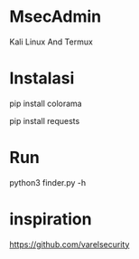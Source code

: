 # MsecAdmin
Kali Linux And Termux

# Instalasi
pip install colorama

pip install requests

# Run
python3 finder.py -h

# inspiration
https://github.com/varelsecurity
